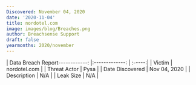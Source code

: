 ```yaml
---
Discovered: November 04, 2020
date: '2020-11-04'
title: nordotel.com
image: images/blog/Breaches.png
author: Breachsense Support
draft: false
yearmonths: 2020/november
---
```


| Data Breach Report------------:   |:-------------:    | :-----:|
| Victim    | nordotel.com      | 
| Threat Actor    | Pysa      | 
| Date Discovered    | Nov 04, 2020      | 
| Description    | N/A      | 
| Leak Size    | N/A      | 

